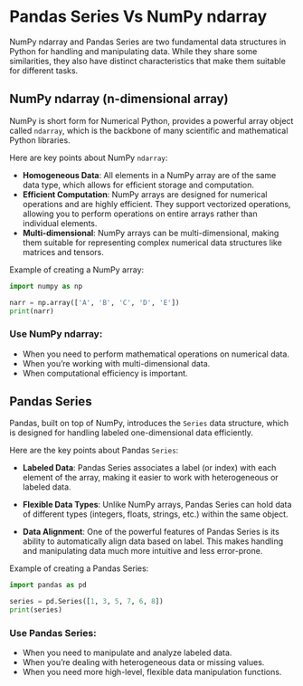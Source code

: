 # Pandas Series Vs NumPy ndarray

NumPy ndarray and Pandas Series are two fundamental data structures in Python for handling and manipulating data. While they share some similarities, they also have distinct characteristics that make them suitable for different tasks.
## NumPy ndarray (n-dimensional array)

NumPy is short form for Numerical Python, provides a powerful array object called `ndarray`, which is the backbone of many scientific and mathematical Python libraries. 

Here are key points about NumPy `ndarray`:

- **Homogeneous Data**: All elements in a NumPy array are of the same data type, which allows for efficient storage and computation.
- **Efficient Computation**: NumPy arrays are designed for numerical operations and are highly efficient. They support vectorized operations, allowing you to perform operations on entire arrays rather than individual elements.
- **Multi-dimensional**: NumPy arrays can be multi-dimensional, making them suitable for representing complex numerical data structures like matrices and tensors.

Example of creating a NumPy array:

```python
import numpy as np

narr = np.array(['A', 'B', 'C', 'D', 'E'])
print(narr)
```
### Use NumPy ndarray:

- When you need to perform mathematical operations on numerical data.
- When you’re working with multi-dimensional data.
- When computational efficiency is important.

## Pandas Series

Pandas, built on top of NumPy, introduces the `Series` data structure, which is designed for handling labeled one-dimensional data efficiently.

Here are the key points about Pandas `Series`:

- **Labeled Data**: Pandas Series associates a label (or index) with each element of the array, making it easier to work with heterogeneous or labeled data.

- **Flexible Data Types**: Unlike NumPy arrays, Pandas Series can hold data of different types (integers, floats, strings, etc.) within the same object.

- **Data Alignment**: One of the powerful features of Pandas Series is its ability to automatically align data based on label. This makes handling and manipulating data much more intuitive and less error-prone.

Example of creating a Pandas Series:

```python
import pandas as pd

series = pd.Series([1, 3, 5, 7, 6, 8])
print(series)
```

### Use Pandas Series:

- When you need to manipulate and analyze labeled data.
- When you’re dealing with heterogeneous data or missing values.
- When you need more high-level, flexible data manipulation functions.
